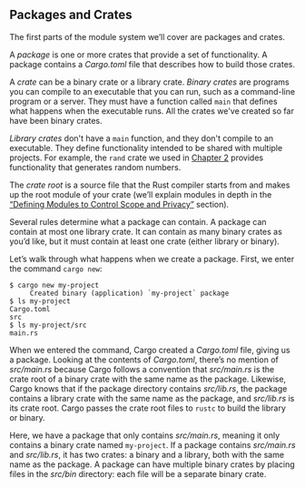 ## Packages and Crates

The first parts of the module system we’ll cover are packages and crates.

A *package* is one or more crates that provide a set of functionality. A
package contains a *Cargo.toml* file that describes how to build those crates.

A *crate* can be a binary crate or a library crate. *Binary crates* are
programs you can compile to an executable that you can run, such as a
command-line program or a server. They must have a function called `main` that
defines what happens when the executable runs. All the crates we've created so
far have been binary crates.

*Library crates* don't have a `main` function, and they don't compile to an
executable. They define functionality intended to be shared with multiple
projects. For example, the `rand` crate we used in [Chapter 2][rand]<!-- ignore
--> provides functionality that generates random numbers.

The *crate root* is a source file that the Rust compiler starts from and makes
up the root module of your crate (we’ll explain modules in depth in the
[“Defining Modules to Control Scope and Privacy”][modules]<!-- ignore -->
section).

Several rules determine what a package can contain. A package can contain
at most one library crate. It can contain as many binary crates
as you’d like, but it must contain at least one crate (either library or
binary).

Let’s walk through what happens when we create a package. First, we enter the
command `cargo new`:

```console
$ cargo new my-project
     Created binary (application) `my-project` package
$ ls my-project
Cargo.toml
src
$ ls my-project/src
main.rs
```

When we entered the command, Cargo created a *Cargo.toml* file, giving us a
package. Looking at the contents of *Cargo.toml*, there’s no mention of
*src/main.rs* because Cargo follows a convention that *src/main.rs* is the
crate root of a binary crate with the same name as the package. Likewise, Cargo
knows that if the package directory contains *src/lib.rs*, the package contains
a library crate with the same name as the package, and *src/lib.rs* is its
crate root. Cargo passes the crate root files to `rustc` to build the library
or binary.

Here, we have a package that only contains *src/main.rs*, meaning it only
contains a binary crate named `my-project`. If a package contains *src/main.rs*
and *src/lib.rs*, it has two crates: a binary and a library, both with the same
name as the package. A package can have multiple binary crates by placing files
in the *src/bin* directory: each file will be a separate binary crate.

[modules]: ch07-02-defining-modules-to-control-scope-and-privacy.html
[rand]: ch02-00-guessing-game-tutorial.html#generating-a-random-number
